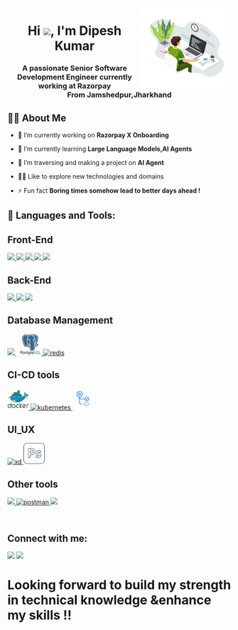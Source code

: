 <img align="right" width="40%" height="40%" src="logo2.png"/>

<h1 align="center">Hi <img src="https://raw.githubusercontent.com/MartinHeinz/MartinHeinz/master/wave.gif" width="50">, I'm Dipesh Kumar</h1>
<h3 align="center">A passionate Senior Software Development Engineer currently working at Razorpay<br/>
From  Jamshedpur,Jharkhand</h3>


## 🙋‍♂️ About Me

- 🔭 I’m currently working on **Razorpay X Onboarding**

- 🌱 I’m currently learning **Large Language Models,AI Agents**

- 👯 I’m traversing and making a project on **AI Agent**

- 👨‍💻 Like to explore new technologies and domains 

- ⚡ Fun fact **Boring times somehow lead to better days ahead !**

## 🚀 Languages and Tools:

## Front-End
<p align="left"> 
    <a href="https://reactjs.org/" target="_blank"> <img src="https://img.icons8.com/color/48/000000/react-native.png"/> </a>
     <a href="https://developer.mozilla.org/en-US/docs/Web/JavaScript" target="_blank"> <img src="https://img.icons8.com/color/48/000000/javascript.png"/> </a> 
    <a href="https://www.w3.org/html/" target="_blank"> <img src="https://img.icons8.com/color/48/000000/html-5.png"/> </a> 
    <a href="https://www.w3schools.com/css/" target="_blank"> <img src="https://img.icons8.com/color/48/000000/css3.png"/> </a> 
    <a href="https://getbootstrap.com" target="_blank"> <img src="https://img.icons8.com/color/48/000000/bootstrap.png"/> </a> 
</p>

## Back-End
<p align="left">
     <a href="https://golang.org" target="_blank"> <img src="https://img.icons8.com/color/50/000000/golang.png"/> </a> 
    <a href="https://www.python.org" target="_blank"> <img src="https://img.icons8.com/color/48/000000/python.png"/> </a> 
    <a href="https://www.djangoproject.com/" target="_blank"> <img src="https://img.icons8.com/color/50/4a90e2/django.png"/> </a>
   
</p>

## Database Management 
<p align="left">
    <a style="padding-right:8px;" href="https://www.mysql.com/" target="_blank"> <img src="https://img.icons8.com/fluent/50/000000/mysql-logo.png"/> </a>
     <a href="https://www.postgresql.org" target="_blank"> <img src="https://raw.githubusercontent.com/devicons/devicon/master/icons/postgresql/postgresql-original-wordmark.svg" alt="postgresql" width="48" height="48" /> </a>
    <a href="https://redis.io" target="_blank"> <img src="https://img.icons8.com/color/48/000000/redis.png" alt="redis" width="48" height="48" /> </a>
</p>

## CI-CD tools
<p align="left">
    <a href="https://www.docker.com/" target="_blank"> <img src="https://raw.githubusercontent.com/devicons/devicon/master/icons/docker/docker-original-wordmark.svg" alt="docker" width="48" height="48" /> </a>
    <a href="https://kubernetes.io" target="_blank"> <img src="https://www.vectorlogo.zone/logos/kubernetes/kubernetes-icon.svg" alt="kubernetes" width="48" height="48" /> </a>
    <a href="https://github.com/features/actions" target="_blank"> <img src="https://raw.githubusercontent.com/github/explore/2c7e603b797535e5ad8b4beb575ab3b7354666e1/topics/actions/actions.png" alt="github actions" width="48" height="48" /> </a>
</p>

## UI_UX
<p align="left">
   <a href="https://www.adobe.com/products/xd.html" target="_blank"> <img src="https://cdn.worldvectorlogo.com/logos/adobe-xd.svg" alt="xd" width="48" height="48" /> </a>
   <a href="https://www.photoshop.com/en" target="_blank"> <img src="https://raw.githubusercontent.com/devicons/devicon/master/icons/photoshop/photoshop-line.svg" alt="photoshop" width="48" height="48" /> </a>
</p>

## Other tools
<p align="left">
    <a href="https://code.visualstudio.com/" target="_blank"> <img src="https://img.icons8.com/fluency/48/000000/visual-studio-code-2019.png"/> </a> 
    <a href="https://postman.com" target="_blank"> <img src="https://www.vectorlogo.zone/logos/getpostman/getpostman-icon.svg" alt="postman" width="48" height="48"/> </a>   
    <a href="https://git-scm.com/" target="_blank"> <img src="https://img.icons8.com/color/48/000000/git.png"/> </a> 
</p>

<!-- [![React Badge](https://img.shields.io/badge/-React-61DBFB?style=for-the-badge&labelColor=black&logo=react&logoColor=61DBFB)](#)  [![Javascript Badge](https://img.shields.io/badge/-Javascript-F0DB4F?style=for-the-badge&labelColor=black&logo=javascript&logoColor=F0DB4F)](#) [![Typescript Badge](https://img.shields.io/badge/-Typescript-007acc?style=for-the-badge&labelColor=black&logo=typescript&logoColor=007acc)](#) [![Nodejs Badge](https://img.shields.io/badge/-Nodejs-3C873A?style=for-the-badge&labelColor=black&logo=node.js&logoColor=3C873A)](#) [![GraphQL Badge](https://img.shields.io/badge/-GraphQl-e535ab?style=for-the-badge&labelColor=black&logo=node.js&logoColor=e535ab)](#) -->
<br/>

## Connect with me:
<p align="left">
    <a href = "https://www.linkedin.com/in/dipesh-kumar-singh-489021168/"><img src="https://img.icons8.com/fluent/48/000000/linkedin.png"/></a>
    <a href = "mailto:dipesh99kumar@gmail.com"><img src="https://img.icons8.com/color/48/000000/gmail-new.png"/></a>
</p>

# Looking forward to build my strength in technical knowledge &enhance my skills !!
